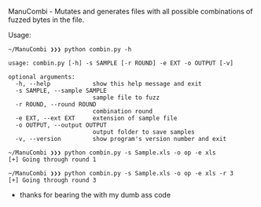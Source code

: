 ManuCombi
	- Mutates and generates files with all possible combinations of fuzzed bytes in the file.

Usage:
	
	~/ManuCombi ❯❯❯ python combin.py -h

	usage: combin.py [-h] -s SAMPLE [-r ROUND] -e EXT -o OUTPUT [-v]

	optional arguments:
	  -h, --help            show this help message and exit
	  -s SAMPLE, --sample SAMPLE
	                        sample file to fuzz
	  -r ROUND, --round ROUND
	                        combination round
	  -e EXT, --ext EXT     extension of sample file
	  -o OUTPUT, --output OUTPUT
	                        output folder to save samples
	  -v, --version         show program's version number and exit

	~/ManuCombi ❯❯❯ python combin.py -s Sample.xls -o op -e xls
	[+]	Going through round 1

	~/ManuCombi ❯❯❯ python combin.py -s Sample.xls -o op -e xls -r 3
	[+]	Going through round 3

- thanks for bearing the with my dumb ass code